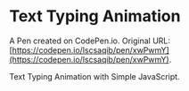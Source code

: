 # Text Typing Animation

A Pen created on CodePen.io. Original URL: [https://codepen.io/lscsaqib/pen/xwPwmY](https://codepen.io/lscsaqib/pen/xwPwmY).

Text Typing Animation with Simple JavaScript.